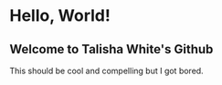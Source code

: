 # <h1>Hello, World!</h1>
## Welcome to Talisha White's Github

This should be cool and compelling but I got bored.

